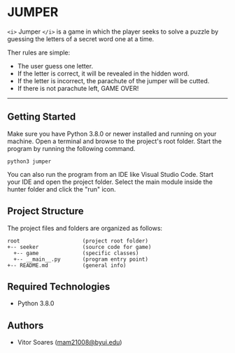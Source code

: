 # JUMPER

`<i>` Jumper `</i>` is a game in which the player seeks to solve a puzzle by guessing the letters of a secret word one at a time.

Ther rules are simple:

* The user guess one letter.
* If the letter is correct, it will be revealed in the hidden word.
* If the letter is incorrect, the parachute of the jumper will be cutted.
* If there is not parachute left, GAME OVER!

---

## Getting Started

Make sure you have Python 3.8.0 or newer installed and running on your machine. Open a terminal and browse to the project's root folder. Start the program by running the following command.

```
python3 jumper 
```

You can also run the program from an IDE like Visual Studio Code. Start your IDE and open the project folder. Select the main module inside the hunter folder and click the "run" icon.

## Project Structure

The project files and folders are organized as follows:

```
root                    (project root folder)
+-- seeker              (source code for game)
  +-- game              (specific classes)
  +-- __main__.py       (program entry point)
+-- README.md           (general info)
```

## Required Technologies

* Python 3.8.0

## Authors

* Vitor Soares (mam21008@byui.edu)
